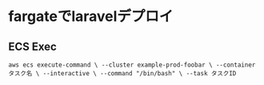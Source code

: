 # fargateでlaravelデプロイ

## ECS Exec
` aws ecs execute-command \
--cluster example-prod-foobar \
--container タスク名 \
--interactive \
--command "/bin/bash" \
--task タスクID
`
